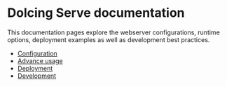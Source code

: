 # Dolcing Serve documentation

This documentation pages explore the webserver configurations, runtime options, deployment examples as well as development best practices.

- [Configuration](./configuration.md)
- [Advance usage](./usage.md)
- [Deployment](./deployment.md)
- [Development](./development.md)
